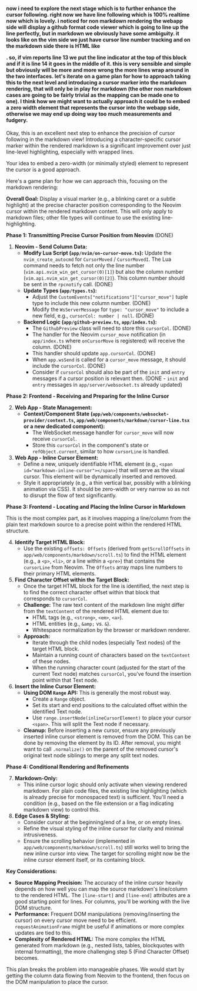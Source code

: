 #### now i need to explore the next stage which is to further enhance the cursor following. right now we have line following which is 100% realtime now which is lovely. i noticed for non markdown rendering the webapp side will display a github format code viewer which is going to line up the line perfectly, but in markdown we obviously have some ambiguity. it looks like on the vim side we just have cursor line number tracking and on the markdown side there is HTML like <p line-start="13" line-end="14">. so, if vim reports line 13 we put the line indicator at the top of this block and if it is line 14 it goes in the middle of it. this is very sensible and simple but obviously will be more and more wrong the more lines wrap around in the two interfaces. let's iterate on a game plan for how to approach taking this to the next level and introducing a cursor marker into the markdown rendering, that will only be in play for markdown (the other non markdown cases are going to be fairly trivial as the mapping can be made one to one). I think how we might want to actually approach it could be to embed a zero width element that represents the cursor into the webapp side, otherwise we may end up doing way too much measurements and fudgery.  

Okay, this is an excellent next step to enhance the precision of cursor following in the markdown view! Introducing a character-specific cursor marker within the rendered markdown is a significant improvement over just line-level highlighting, especially with wrapped lines.

Your idea to embed a zero-width (or minimally styled) element to represent the cursor is a good approach.

Here's a game plan for how we can approach this, focusing on the markdown rendering:

**Overall Goal:**
Display a visual marker (e.g., a blinking caret or a subtle highlight) at the precise character position corresponding to the Neovim cursor within the rendered markdown content. This will only apply to markdown files; other file types will continue to use the existing line-highlighting.

**Phase 1: Transmitting Precise Cursor Position from Neovim** (DONE)

1.  **Neovim - Send Column Data:**
    *   **Modify Lua Script (`app/nvim/on-cursor-move.ts`):** Update the `nvim_create_autocmd` for `CursorMoved` / `CursorMovedI`. The Lua command needs to fetch not only the line number (`vim.api.nvim_win_get_cursor(0)[1]`) but also the column number (`vim.api.nvim_win_get_cursor(0)[2]`). This column number should be sent in the `rpcnotify` call. (DONE)
    *   **Update Types (`app/types.ts`):**
        *   Adjust the `CustomEvents["notifications"]["cursor_move"]` tuple type to include this new column number. (DONE)
        *   Modify the `WsServerMessage` for `type: "cursor_move"` to include a new field, e.g., `cursorCol: number | null`. (DONE)
    *   **Backend Logic (`app/github-preview.ts`, `app/index.ts`):**
        *   The `GithubPreview` class will need to store this `cursorCol`. (DONE)
        *   The handler for the Neovim `cursor_move` notification (in `app/index.ts` where `onCursorMove` is registered) will receive the column. (DONE)
        *   This handler should update `app.cursorCol`. (DONE)
        *   When `app.wsSend` is called for a `cursor_move` message, it should include the `cursorCol`. (DONE)
        *   Consider if `cursorCol` should also be part of the `init` and `entry` messages if a cursor position is relevant then. (DONE - `init` and `entry` messages in `app/server/websocket.ts` already updated)

**Phase 2: Frontend - Receiving and Preparing for the Inline Cursor**

2.  **Web App - State Management:**
    *   **Context/Component State (`app/web/components/websocket-provider/context.ts`, `app/web/components/markdown/cursor-line.tsx` or a new dedicated component):**
        *   The WebSocket message handler for `cursor_move` will now receive `cursorCol`.
        *   Store this `cursorCol` in the component's state or `refObject.current`, similar to how `cursorLine` is handled.
3.  **Web App - Inline Cursor Element:**
    *   Define a new, uniquely identifiable HTML element (e.g., `<span id="markdown-inline-cursor"></span>`) that will serve as the visual cursor. This element will be dynamically inserted and removed.
    *   Style it appropriately (e.g., a thin vertical bar, possibly with a blinking animation via CSS). It should be zero-width or very narrow so as not to disrupt the flow of text significantly.

**Phase 3: Frontend - Locating and Placing the Inline Cursor in Markdown**

This is the most complex part, as it involves mapping a line/column from the plain text markdown source to a precise point within the rendered HTML structure.

4.  **Identify Target HTML Block:**
    *   Use the existing `offsets: Offsets` (derived from `getScrollOffsets` in `app/web/components/markdown/scroll.ts`) to find the HTML element (e.g., a `<p>`, `<li>`, or a line within a `<pre>`) that contains the `cursorLine` from Neovim. The `Offsets` array maps line numbers to their primary HTML elements.
5.  **Find Character Offset within the Target Block:**
    *   Once the target HTML block for the line is identified, the next step is to find the correct character offset within that block that corresponds to `cursorCol`.
    *   **Challenge:** The raw text content of the markdown line might differ from the `textContent` of the rendered HTML element due to:
        *   HTML tags (e.g., `<strong>`, `<em>`, `<a>`).
        *   HTML entities (e.g., `&amp;` vs. `&`).
        *   Whitespace normalization by the browser or markdown renderer.
    *   **Approach:**
        *   Iterate through the child nodes (especially Text nodes) of the target HTML block.
        *   Maintain a running count of characters based on the `textContent` of these nodes.
        *   When the running character count (adjusted for the start of the current Text node) matches `cursorCol`, you've found the insertion point within that Text node.
6.  **Insert the Inline Cursor Element:**
    *   **Using DOM `Range` API:** This is generally the most robust way.
        *   Create a `Range` object.
        *   Set its start and end positions to the calculated offset within the identified Text node.
        *   Use `range.insertNode(inlineCursorElement)` to place your cursor `<span>`. This will split the Text node if necessary.
    *   **Cleanup:** Before inserting a new cursor, ensure any previously inserted inline cursor element is removed from the DOM. This can be done by removing the element by its ID. After removal, you might want to call `.normalize()` on the parent of the removed cursor's original text node siblings to merge any split text nodes.

**Phase 4: Conditional Rendering and Refinements**

7.  **Markdown-Only:**
    *   This inline cursor logic should only activate when viewing rendered markdown. For plain code files, the existing line highlighting (which is already precise for monospaced text) is sufficient. You'll need a condition (e.g., based on the file extension or a flag indicating markdown view) to control this.
8.  **Edge Cases & Styling:**
    *   Consider cursor at the beginning/end of a line, or on empty lines.
    *   Refine the visual styling of the inline cursor for clarity and minimal intrusiveness.
    *   Ensure the scrolling behavior (implemented in `app/web/components/markdown/scroll.ts`) still works well to bring the new inline cursor into view. The target for scrolling might now be the inline cursor element itself, or its containing block.

**Key Considerations:**

*   **Source Mapping Precision:** The accuracy of the inline cursor heavily depends on how well you can map the source markdown's line/column to the rendered HTML. The `[line-start]` and `[line-end]` attributes are a good starting point for lines. For columns, you'll be working with the live DOM structure.
*   **Performance:** Frequent DOM manipulations (removing/inserting the cursor) on every cursor move need to be efficient. `requestAnimationFrame` might be useful if animations or more complex updates are tied to this.
*   **Complexity of Rendered HTML:** The more complex the HTML generated from markdown (e.g., nested lists, tables, blockquotes with internal formatting), the more challenging step 5 (Find Character Offset) becomes.

This plan breaks the problem into manageable phases. We would start by getting the column data flowing from Neovim to the frontend, then focus on the DOM manipulation to place the cursor.
